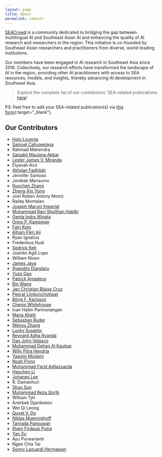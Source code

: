 ```yaml
---
layout: page
title: About
permalink: /about/
---
```


[SEACrowd](https://seacrowd.github.io/) is a community dedicated to bridging the gap between multilingual AI and Southeast Asian AI and enhancing the quality of AI research and researchers in the region. This initiative is co-founded by Southeast Asian researchers and practitioners from diverse, world-leading institutions.

Our members have been engaged in AI research in Southeast Asia since 2016. Collectively, our research efforts have transformed the landscape of AI in the region, providing other AI practitioners with access to SEA resources, models, and insights, thereby advancing AI development in Southeast Asia.

> Explore the complete list of our contributors' SEA-related publications [here](https://docs.google.com/spreadsheets/d/1rtQ42Q-ehfJ4v5Xc_xh-ibzfDvz7i53VrOEWTnjIuIo/pubhtml?gid=149756427&single=true)!

PS: Feel free to add your SEA-related publication(s) via [this form](https://forms.gle/kDckVzjcNNap3U2P9){:target="_blank"}.

## Our Contributors

- [Holy Lovenia](https://holylovenia.github.io/)
- [Samuel Cahyawijaya](https://samuelcahyawijaya.github.io/)
- Rahmad Mahendra
- [Salsabil Maulana Akbar](https://sabilmakbar.github.io/)
- [Lester James V. Miranda](https://ljvmiranda921.github.io)
- Elyanah Aco
- [Akhdan Fadhilah](https://akhdanfadh.github.io/)
- Jennifer Santoso
- Jonibek Mansurov
- [Ruochen Zhang](ruochenzhang.com)
- [Zheng-Xin Yong](yongzx.github.io)
- Joel Ruben Antony Moniz
- Railey Montalan
- [Joseph Marvin Imperial](https://www.josephimperial.com/)
- [Muhammad Ravi Shulthan Habibi](https://muhammadravi251001.github.io/)
- [Genta Indra Winata](https://gentawinata.com/)
- [Onno P. Kampman](https://onnokampman.github.io)
- [Fajri Koto](www.fajrikoto.com)
- [Alham Fikri Aji](https://afaji.github.io/)
- Ryan Ignatius
- Frederikus Hudi
- [Sedrick Keh](https://sedrickkeh.github.io)
- Joanito Agili Lopo
- William Nixon
- [James Jaya](https://jamesjaya.com)
- [Ryandito Diandaru](rayendito.github.io)
- [Yuze Gao](gyyz.github.io)
- [Patrick Amadeus](https://patrickamadeus.github.io/)
- [Bin Wang](https://binwang28.github.io/)
- [Jan Christian Blaise Cruz](https://blaisecruz.com)
- [Peerat Limkonchotiwat](https://mrpeerat.github.io/)
- [Börje F. Karlsson](https://tellarin.com/borje/)
- [Chenxi Whitehouse](https://chenxwh.github.io/)
- Ivan Halim Parmonangan
- [Maria Khelli](https://khelli07.vercel.app/)
- [Sebastian Ruder](https://www.ruder.io/)
- [Wenyu Zhang](https://sites.coecis.cornell.edu/wenyuzhang/)
- [Lucky Susanto](https://luckysusanto.github.io/)
- [Reynard Adha Ryanda](https://reynardryanda.github.io/)
- [Dan John Velasco](https://danjohnvelasco.github.io/)
- [Muhammad Dehan Al Kautsar](https://dehanalkautsar.github.io/)
- [Willy Fitra Hendria](https://willyfh.github.io)
- [Yasmin Moslem](https://machinetranslation.io/ )
- [Noah Flynn](https://noahrflynn.com/)
- [Muhammad Farid Adilazuarda](https://faridlazuarda.github.io/)
- [Haochen Li](https://alex-haochenli.github.io/)
- [Johanes Lee](https://github.com/Enliven26)
- R. Damanhuri
- [Shuo Sun](https://ssun32.github.io/)
- [Muhammad Reza Qorib](https://mrqorib.github.io/)
- William Tjhi
- Amirbek Djanibekov
- Wei Qi Leong
- [Quyet V. Do](dovanquyet.github.io)
- [Niklas Muennighoff](https://muennighoff.github.io/)
- [Tanrada Pansuwan](https://tanradap.github.io)
- [Ilham Firdausi Putra](https://ilhamfp.github.io/)
- [Yan Xu](https://yana-xuyan.github.io/)
- Ayu Purwarianti
- Ngee Chia Tai
- [Sonny Lazuardi Hermawan](https://sonnylab.com)
